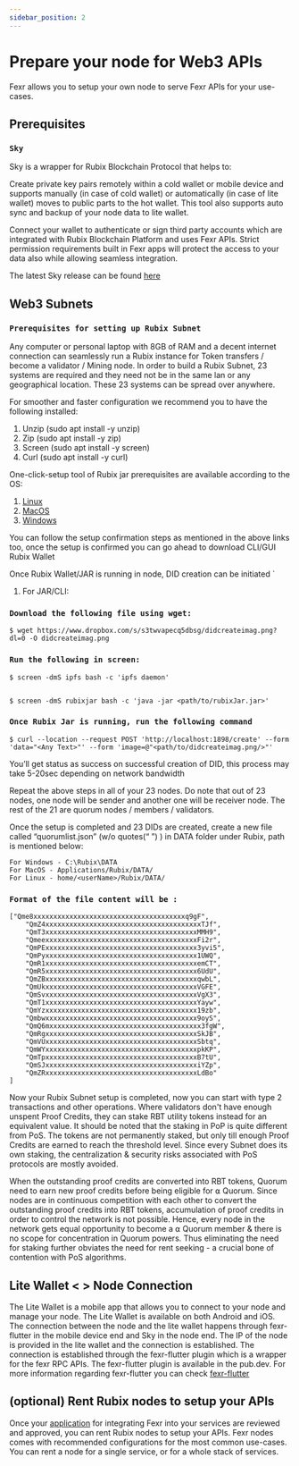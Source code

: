 ```yaml
---
sidebar_position: 2
---
```


# Prepare your node for Web3 APIs

Fexr allows you to setup your own node to serve Fexr APIs for your use-cases.

## Prerequisites

### `Sky`

Sky is a wrapper for Rubix Blockchain Protocol that helps to:

Create private key pairs remotely within a cold wallet or mobile device and supports manually (in case of cold wallet) or automatically (in case of lite wallet) moves to public parts to the hot wallet. This tool also supports auto sync and backup of your node data to lite wallet.

Connect your wallet to authenticate or sign third party accounts which are integrated with Rubix Blockchain Platform and uses Fexr APIs. Strict permission requirements built in Fexr apps will protect the access to your data also while allowing seamless integration.

The latest Sky release can be found [here](https://github.com/getfexr/sky/releases/tag/0.1.0)




## Web3 Subnets

### `Prerequisites for setting up Rubix Subnet`

Any computer or personal laptop with 8GB of RAM and a decent internet connection can seamlessly run a Rubix instance for Token transfers / become a validator / Mining node. In order to build a Rubix Subnet, 23 systems are required and they need not be in the same lan or any geographical location. These 23 systems can be spread over anywhere. 

For smoother and faster configuration we recommend you to have the following installed:

1. Unzip (sudo apt install -y unzip)
2. Zip (sudo apt install -y zip)
3. Screen (sudo apt install -y screen)
4. Curl (sudo apt install -y curl)

One-click-setup tool of Rubix jar prerequisites are available according to the OS:

1. [Linux](https://github.com/rubixchain/rubixnetwork/raw/master/setupscripts/OneClickSetup/RubixOneClickSetup-Linux)
2. [MacOS](https://github.com/rubixchain/rubixnetwork/raw/master/setupscripts/OneClickSetup/RubixOneClickSetup-MacOS)
3. [Windows](https://github.com/rubixchain/rubixnetwork/raw/master/setupscripts/OneClickSetup/RubixOneClickSetup-Windows.exe)

You can follow the setup confirmation steps as mentioned in the above links too, once the setup is confirmed you can go ahead to download CLI/GUI Rubix Wallet

Once Rubix Wallet/JAR is running in node, DID creation can be initiated
`
1. For JAR/CLI:

 ### `Download the following file using wget:`
 
```
$ wget https://www.dropbox.com/s/s3twvapecq5dbsg/didcreateimag.png?dl=0 -O didcreateimag.png

```


### `Run the following in screen:`

```
$ screen -dmS ipfs bash -c 'ipfs daemon'


$ screen -dmS rubixjar bash -c 'java -jar <path/to/rubixJar.jar>'

```

### `Once Rubix Jar is running, run the following command`

```
$ curl --location --request POST 'http://localhost:1898/create' --form 'data="<Any Text>"' --form 'image=@"<path/to/didcreateimag.png/>"'

```
You’ll get status as success on successful creation of DID, this process may take 5-20sec depending on network bandwidth

Repeat the above steps in all of your 23 nodes. Do note that out of 23 nodes, one node will be sender and another one will be receiver node. The rest of the 21 are quorum nodes / members / validators.


Once the setup is completed and 23 DIDs are created, create a new file called “quorumlist.json” (w/o quotes(“ ”) ) in DATA folder under Rubix, path is mentioned below:

```
For Windows - C:\Rubix\DATA
For MacOS - Applications/Rubix/DATA/
For Linux - home/<userName>/Rubix/DATA/

```

### `Format of the file content will be :` 



```
["Qme8xxxxxxxxxxxxxxxxxxxxxxxxxxxxxxxxxxxxxxq9gF",
    "QmZ4xxxxxxxxxxxxxxxxxxxxxxxxxxxxxxxxxxxxxxxTJf",
    "QmT3xxxxxxxxxxxxxxxxxxxxxxxxxxxxxxxxxxxxxxMMH9",
    "QmeexxxxxxxxxxxxxxxxxxxxxxxxxxxxxxxxxxxxxxFi2r",
    "QmPExxxxxxxxxxxxxxxxxxxxxxxxxxxxxxxxxxxxxx3yvi5",
    "QmPyxxxxxxxxxxxxxxxxxxxxxxxxxxxxxxxxxxxxxx1UWQ",
    "QmR1xxxxxxxxxxxxxxxxxxxxxxxxxxxxxxxxxxxxxxemCT",
    "QmR5xxxxxxxxxxxxxxxxxxxxxxxxxxxxxxxxxxxxxx6UdU",
    "QmZBxxxxxxxxxxxxxxxxxxxxxxxxxxxxxxxxxxxxxxqwbL",
    "QmUkxxxxxxxxxxxxxxxxxxxxxxxxxxxxxxxxxxxxxxVGFE",
    "QmSvxxxxxxxxxxxxxxxxxxxxxxxxxxxxxxxxxxxxxxVgX3",
    "QmT1xxxxxxxxxxxxxxxxxxxxxxxxxxxxxxxxxxxxxxYayw",
    "QmYzxxxxxxxxxxxxxxxxxxxxxxxxxxxxxxxxxxxxxx19zb",
    "Qmbwxxxxxxxxxxxxxxxxxxxxxxxxxxxxxxxxxxxxxx9oyS",
    "QmQ6mxxxxxxxxxxxxxxxxxxxxxxxxxxxxxxxxxxxxxx3fgW",
    "QmRgxxxxxxxxxxxxxxxxxxxxxxxxxxxxxxxxxxxxxxSkJB",
    "QmVUxxxxxxxxxxxxxxxxxxxxxxxxxxxxxxxxxxxxxxSbtq",
    "QmWYxxxxxxxxxxxxxxxxxxxxxxxxxxxxxxxxxxxxxxpkKP",
    "QmTpxxxxxxxxxxxxxxxxxxxxxxxxxxxxxxxxxxxxxxB7tU",
    "QmSJxxxxxxxxxxxxxxxxxxxxxxxxxxxxxxxxxxxxxxiYZp",
    "QmZRxxxxxxxxxxxxxxxxxxxxxxxxxxxxxxxxxxxxxxLdBo"
]

```

 
Now your Rubix Subnet setup is completed, now  you can start with type 2 transactions and other operations.
Where validators don't have enough unspent Proof Credits, they can stake RBT utility tokens instead for an equivalent value. It should be noted that the staking in PoP is quite different from PoS. The tokens are not permanently staked, but only till enough Proof Credits are earned to reach the threshold level. Since every Subnet does its own staking, the centralization & security risks associated with PoS protocols are mostly avoided. 

When the outstanding proof credits are converted into RBT tokens, Quorum need to earn new proof credits before being eligible for ⍺ Quorum. Since nodes are in continuous competition with each other to convert the outstanding proof credits into RBT tokens, accumulation of proof credits in order to control the network is not possible. Hence, every node in the network gets equal opportunity to become a ⍺ Quorum member & there is no scope for concentration in Quorum powers. Thus eliminating the need for staking further obviates the need for rent seeking - a crucial bone of contention with PoS algorithms.





## Lite Wallet < > Node Connection

The Lite Wallet is a mobile app that allows you to connect to your node and manage your node. The Lite Wallet is available on both Android and iOS. The connection between the node and the lite wallet happens through fexr-flutter in the mobile device end and Sky in the node end. The IP of the node is provided in the lite wallet and the connection is established. The connection is established through the fexr-flutter plugin which is a wrapper for the fexr RPC APIs. The fexr-flutter plugin is available in the pub.dev. For more information regarding fexr-flutter you can check [fexr-flutter](https://github.com/getfexr/fexr-flutter) 


## (optional) Rent Rubix nodes to setup your APIs

Once your [application](/apply) for integrating Fexr into your services are reviewed and approved, you can rent Rubix nodes to setup your APIs. Fexr nodes comes with recommended configurations for the most common use-cases. You can rent a node for a single service, or for a whole stack of services.
